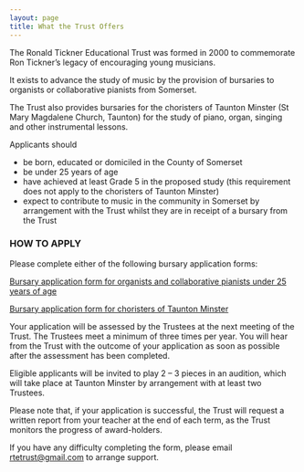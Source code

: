 ```yaml
---
layout: page
title: What the Trust Offers
---
```


The Ronald Tickner Educational Trust was formed in 2000 to commemorate Ron Tickner’s legacy of encouraging young musicians.

It exists to advance the study of music by the provision of bursaries to organists or collaborative pianists from Somerset.

The Trust also provides bursaries for the choristers of Taunton Minster (St Mary Magdalene Church, Taunton) for the study of piano, organ, singing and other instrumental lessons.

Applicants should

- be born, educated or domiciled in the County of Somerset
- be under 25 years of age
- have achieved at least Grade 5 in the proposed study (this requirement does not apply to the choristers of Taunton Minster)
- expect to contribute to music in the community in Somerset by arrangement with the Trust whilst they are in receipt of a bursary from the Trust

### HOW TO APPLY

Please complete either of the following bursary application forms:

[Bursary application form for organists and collaborative pianists under 25 years of age](https://docs.google.com/forms/d/e/1FAIpQLSdmRTYuv2-P-NY6ebWQF3SevrnPaNKRFzrzALuV1WuDGq0NUw/viewform?usp=sf_link)

[Bursary application form for choristers of Taunton Minster](https://docs.google.com/forms/d/e/1FAIpQLScrt1f__Y_QG7Bdm2_ShMVtEVQj3p1_LmsJo72pt3JO6JkX6Q/viewform?usp=sf_link)

Your application will be assessed by the Trustees at the next meeting of the Trust. The Trustees meet a minimum of three times per year. You will hear from the Trust with the
outcome of your application as soon as possible after the assessment has been completed. 

Eligible applicants will be invited to play 2 – 3 pieces in an audition, which will take place at Taunton Minster by arrangement with at least two Trustees.

Please note that, if your application is successful, the Trust will request a written report from your teacher at the end of each term, as the Trust monitors the progress of award-holders.

If you have any difficulty completing the form, please email <rtetrust@gmail.com> to arrange support.